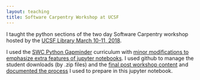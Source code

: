 ```yaml
---
layout: teaching
title: Software Carpentry Workshop at UCSF
---
```


I taught the python sections of the two day Software Carpentry workshop hosted by the [UCSF Library March 10-11, 2018](https://gboushey.github.io/2017-03-10-UCSF-Python/).  

I used the [SWC Python Gapminder](http://swcarpentry.github.io/python-novice-gapminder/) curriculum with [minor modifications to emphasize extra features of jupyter notebooks](http://sarahmbrown.org/python-novice-gapminder/).  I used github to manage the student downloads (by .zip files) and the [final post workshop content](https://github.com/brownsarahm/python-novice-gapminder-files/tree/ucsfpostworkshop) and [documented the process](https://github.com/brownsarahm/python-novice-gapminder-files/blob/master/instructor_resources/create_workshop_branch.ipynb) I used to prepare in this jupyter notebook.  
